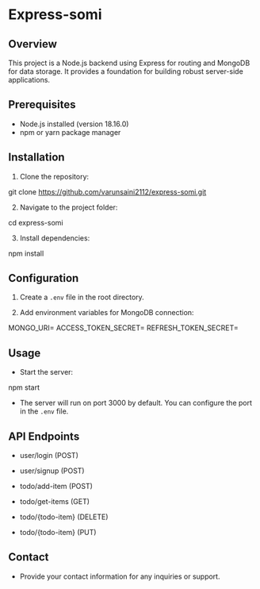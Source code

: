 # Express-somi

## Overview

This project is a Node.js backend using Express for routing and MongoDB for data storage. It provides a foundation for building robust server-side applications.

## Prerequisites

- Node.js installed (version 18.16.0)
- npm or yarn package manager

## Installation

1. Clone the repository:

git clone https://github.com/varunsaini2112/express-somi.git

2. Navigate to the project folder:

cd express-somi

3. Install dependencies:

npm install

## Configuration

1. Create a `.env` file in the root directory.

2. Add environment variables for MongoDB connection:

MONGO_URI=<your-mongodb-uri>
ACCESS_TOKEN_SECRET=<your-jwt-access-token-secret>
REFRESH_TOKEN_SECRET=<your-jwt-refresh-token-secret>

## Usage

- Start the server:

npm start
- The server will run on port 3000 by default. You can configure the port in the `.env` file.

## API Endpoints

- user/login (POST)
- user/signup (POST)

- todo/add-item (POST)
- todo/get-items (GET)
- todo/{todo-item} (DELETE)
- todo/{todo-item} (PUT)

## Contact

- Provide your contact information for any inquiries or support.
